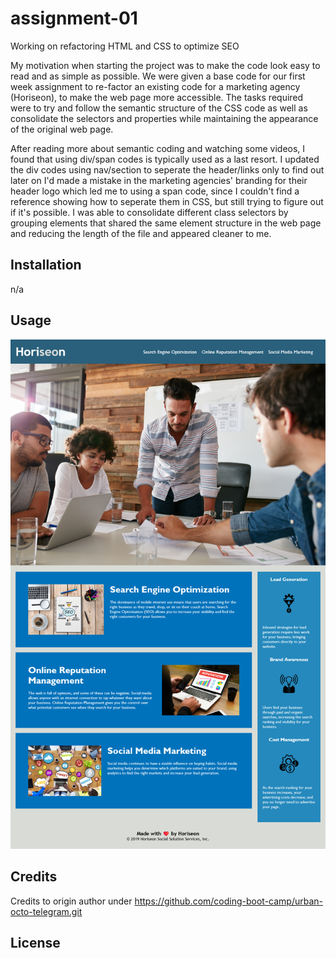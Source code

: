 # assignment-01
Working on refactoring HTML and CSS to optimize SEO

My motivation when starting the project was to make the code look easy to read and as simple as possible. We were given a base code for our first week assignment to re-factor an existing code for a marketing agency (Horiseon), to make the web page more accessible. The tasks required were to try and follow the semantic structure of the CSS code as well as consolidate the selectors and properties while maintaining the appearance of the original web page. 

After reading more about semantic coding and watching some videos, I found that using div/span codes is typically used as a last resort. I updated the div codes using nav/section to seperate the header/links only to find out later on I'd made a mistake in the marketing agencies' branding for their header logo which led me to using a span code, since I couldn't find a reference showing how to seperate them in CSS, but still trying to figure out if it's possible. I was able to consolidate different class selectors by grouping elements that shared the same element structure in the web page and reducing the length of the file and appeared cleaner to me. 

## Installation

n/a

## Usage

![see screenshot](assets/images/screenshot.png)


## Credits

Credits to origin author under https://github.com/coding-boot-camp/urban-octo-telegram.git

## License


